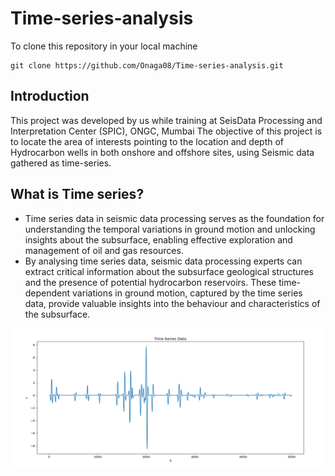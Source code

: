 # Time-series-analysis
To clone this repository in your local machine 
```
git clone https://github.com/Onaga08/Time-series-analysis.git

```

<h2>Introduction</h2>
This project was developed by us while training at SeisData Processing and Interpretation Center (SPIC), ONGC, Mumbai
The objective of this project is to locate the area of interests pointing to the location and depth of Hydrocarbon wells in both onshore and offshore sites, using Seismic data gathered as time-series.

<h2>What is Time series?</h2>
<ul>
      <li>Time series data in seismic data processing serves as the foundation for understanding the temporal variations in ground motion and unlocking insights about the subsurface, enabling effective exploration and management of oil and gas resources.</li>
      <li>By analysing time series data, seismic data processing experts can extract critical information about the subsurface geological structures and the presence of potential hydrocarbon reservoirs. These time-dependent variations in ground motion, captured by the time series data, provide valuable insights into the behaviour and characteristics of the subsurface.</li>
</ul>

![Time-series example](img/time-series.png)
 	
 	

